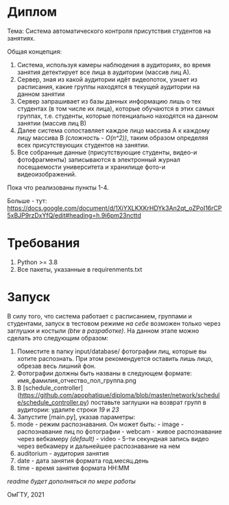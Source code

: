 # Диплом

Тема: Система автоматического контроля присутствия студентов на занятиях. 

Общая концепция:
1. Система, используя камеры наблюдения в аудиториях, во время занятия детектирует все лица в аудитории (массив лиц А). 
2. Сервер, зная из какой аудитории идёт видеопоток, узнает из расписания, какие группы находятся в текущей аудитории на данном занятии
3. Сервер запрашивает из базы данных информацию лишь о тех студентах (в том числе их лица), которые обучаются в этих самых группах, т.е. студенты, которые потенциально находятся на данном занятии (массив лиц В)
4. Далее система сопоставляет каждое лицо массива А к каждому лицу массива В *(сложность - O(n^2))*, таким образом определяя всех присутствующих студентов на занятии. 
5. Все собранные данные (присутствующие студенты, видео-и фотофрагменты) записываются в электронный журнал посещаемости университета и хранилище фото-и видеоизображений. 

Пока что реализованы пункты 1-4.

Больше - тут: https://docs.google.com/document/d/1XiYXLKXKrHDYk3An2qt_oZPoI16rCP5xBJP9rzDxYfQ/edit#heading=h.9i6pm23ncttd

# Требования
  1. Python >= 3.8
  2. Все пакеты, указанные в requirenments.txt

# Запуск
В силу того, что система работает с расписанием, группами и студентами, запуск в тестовом режиме *на себе* возможен только через заглушки и костыли *(btw в разработке)*. На данном этапе можно сделать это следующим образом:
1. Поместите в папку input/database/ фотографии лиц, которые вы хотите распознать. При этом рекомендуется оставить лишь лицо, обрезав весь лишний фон.
2. Фотографии должны быть названы в следующем формате:
    имя_фамилия_отчество_пол_группа.png
3. В [schedule_controller] (https://github.com/apophatique/diploma/blob/master/network/schedule/schedule_controller.py) поставьте заглушки на возврат групп в аудитории: удалите строки *19* и *23*
4. Запустите [main.py], указав параметры: 
  1. mode - режим распознавания. Он может быть:
    - image - распознавание лиц по фотографии
    - webcam - живое распознавание через вебкамеру *(default)*
    - video - 5-ти секундная запись видео через вебкамеру и дальнейшее распознавание на нем
  2. auditorium - аудитория занятия
  3. date - дата занятия формата год.месяц.день
  4. time - время занятия формата HH:MM



*readme будет дополняться по мере работы*

ОмГТУ, 2021
